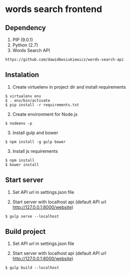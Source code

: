 words search frontend
===================
## Dependency

1. PIP (9.0.1)
2. Python (2.7)
3. Words Search API
```
https://github.com/dawidAwsiukiewicz/words-search-api
```

## Instalation

1. Create virtuelenv in project dir and install requirements
```
$ virtualenv env
$ . env/bin/activate
$ pip install -r requirements.txt
```

2. Create environment for Node.js
```
$ nodeenv -p
```

3. Install gulp and bower
```
$ npm install -g gulp bower
```

3. Install js requirements
```
$ npm install
$ bower install
```

## Start server

1. Set API url in settings.json file

2. Start server with localhost api (default API url http://127.0.0.1:8000/website)
```
$ gulp serve --localhost
```


## Build project

1. Set API url in settings.json file

2. Start server with localhost api (default API url http://127.0.0.1:8000/website)
```
$ gulp build --localhost
```